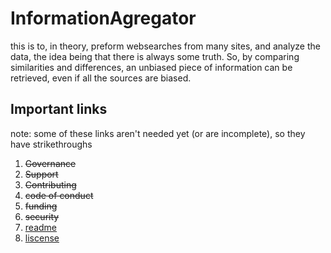 # InformationAgregator

this is to, in theory, preform websearches from many sites, and analyze the data, the idea being that there is always some truth. So, by comparing similarities and differences, an unbiased piece of information can be retrieved, even if all the sources are biased.

## Important links
note: some of these links aren't needed yet (or are incomplete), so they have strikethroughs
	
1. ~~Governance~~
2. ~~Support~~
3. ~~Contributing~~
4. ~~code of conduct~~
5. ~~funding~~
6. ~~security~~
7. [readme](https://github.com/CTH999/InformationAgregator#informationagregator)
8. [liscense](https://github.com/CTH999/InformationAgregator?tab=GPL-2.0-1-ov-file)
